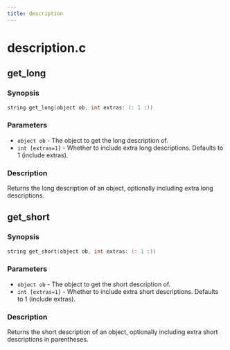 ```yaml
---
title: description
---
```

# description.c

## get_long

### Synopsis

```c
string get_long(object ob, int extras: (: 1 :))
```

### Parameters

* `object ob` - The object to get the long description of.
* `int [extras=1]` - Whether to include extra long descriptions. Defaults to 1 (include extras).

### Description

Returns the long description of an object, optionally
including extra long descriptions.

## get_short

### Synopsis

```c
string get_short(object ob, int extras: (: 1 :))
```

### Parameters

* `object ob` - The object to get the short description of.
* `int [extras=1]` - Whether to include extra short descriptions. Defaults to 1 (include extras).

### Description

Returns the short description of an object, optionally
including extra short descriptions in parentheses.

